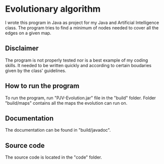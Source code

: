 # Evolutionary algorithm
I wrote this program in Java as project for my Java and Artificial Intelligence class. The program tries to find a minimum of nodes needed to cover all the edges on a given map.

## Disclaimer
The program is not properly tested nor is a best example of my coding skills. It needed to be written quickly and according to certain boudaries given by the class' guidelines.

## How to run the program
To run the program, run "PJV-Evolution.jar" file in the "build" folder.
Folder "build/maps" contains all the maps the evolution can run on.

## Documentation
The documentation can be found in "build/javadoc".

## Source code
The source code is located in the "code" folder.
